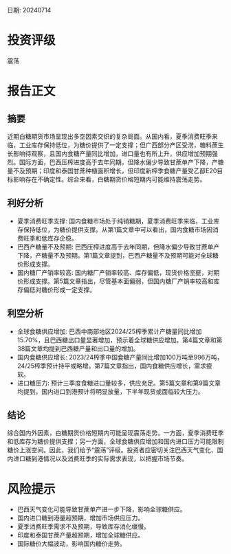 
日期: 20240714

# 投资评级

震荡

# 报告正文

## 摘要

近期白糖期货市场呈现出多空因素交织的复杂局面。从国内看，夏季消费旺季来临，工业库存保持低位，为糖价提供了一定支撑；但广西部分产区受涝，糖料蔗生长影响待观察，且国内食糖产量同比增加，进口量也有所上升，供应增加预期强烈。国际方面，巴西压榨进度高于去年同期，但降水偏少导致甘蔗单产下降，产糖量不及预期；印度和泰国甘蔗种植面积增长，但印度新榨季食糖产量受乙醇E20目标影响存在不确定性。综合来看，白糖期货价格短期内可能维持震荡走势。

## 利好分析

* 夏季消费旺季支撑: 国内食糖市场处于纯销糖期，夏季消费旺季来临，工业库存保持低位，为糖价提供支撑。从第1篇文章中可以看出，国内食糖市场因消费旺季和低库存企稳。
* 巴西产糖量不及预期: 巴西压榨进度高于去年同期，但降水偏少导致甘蔗单产下降，产糖量不及预期。第1篇文章提到，巴西产糖量不及预期可能对全球糖价形成支撑。
* 国内糖厂产销率较高: 国内糖厂产销率较高、库存偏低，现货价格坚挺，对期价形成支撑。第5篇文章指出，尽管基本面偏弱，但国内糖厂产销率较高和库存偏低对糖价形成一定支撑。

## 利空分析

* 全球食糖供应增加: 巴西中南部地区2024/25榨季累计产糖量同比增加15.70%，且巴西糖出口量显著增加，预示着全球糖供应增加。第4篇文章和第38篇文章均提到巴西糖产量和出口量的增加。
* 国内食糖供应增长: 2023/24榨季中国食糖产量同比增加100万吨至996万吨，24/25榨季预计持平或略增。第7篇文章指出，国内食糖供应增长，需求疲软。
* 进口糖压力: 预计三季度食糖进口量较多，供应充足。第5篇文章和第9篇文章均提到，国内进口到港预计将明显放量，下半年现货或面临较大压力。

## 结论

综合国内外因素，白糖期货价格短期内可能呈现震荡走势。一方面，夏季消费旺季和低库存为糖价提供支撑；另一方面，全球食糖供应增加和国内进口压力可能限制糖价上涨空间。因此，我们给予“震荡”评级。投资者应密切关注巴西天气变化、国内进口糖到港情况以及消费旺季的实际需求表现，以把握市场节奏。

# 风险提示

* 巴西天气变化可能导致甘蔗单产进一步下降，影响全球糖供应。
* 国内进口糖到港量超预期，增加市场供应压力。
* 夏季消费旺季需求不及预期，导致库存消化缓慢。
* 印度和泰国甘蔗产量超预期，增加全球糖供应。
* 国际糖价大幅波动，影响国内糖价走势。
